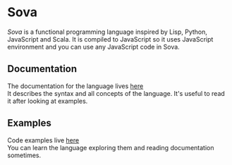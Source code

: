 # Sova

<i>Sova</i> is a functional programming language inspired by Lisp, Python, JavaScript and Scala. It is compiled to JavaScript so it uses JavaScript environment and you can use any JavaScript code in Sova.

## Documentation

The documentation for the language lives [here](./documentation) </br>
It describes the syntax and all concepts of the language. It's useful to read it after looking at examples.

## Examples

Code examples live [here](./examples) </br>
You can learn the language exploring them and reading documentation sometimes.
